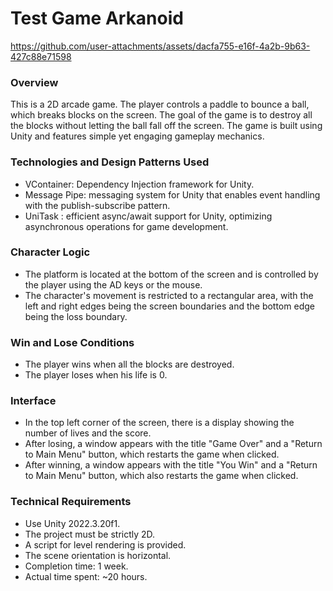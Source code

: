 # Test Game Arkanoid

https://github.com/user-attachments/assets/dacfa755-e16f-4a2b-9b63-427c88e71598

### Overview
This is a 2D arcade game. The player controls a paddle to bounce a ball, which breaks blocks on the screen. The goal of the game is to destroy all the blocks without letting the ball fall off the screen. The game is built using Unity and features simple yet engaging gameplay mechanics.

### Technologies and Design Patterns Used
* VContainer: Dependency Injection framework for Unity.
* Message Pipe: messaging system for Unity that enables event handling with the publish-subscribe pattern.
* UniTask : efficient async/await support for Unity, optimizing asynchronous operations for game development.

### Character Logic
* The platform is located at the bottom of the screen and is controlled by the player using the AD keys or the mouse.
* The character's movement is restricted to a rectangular area, with the left and right edges being the screen boundaries and the bottom edge being the loss boundary.

### Win and Lose Conditions
* The player wins when all the blocks are destroyed.
* The player loses when his life is 0.

### Interface
* In the top left corner of the screen, there is a display showing the number of lives and the score.
* After losing, a window appears with the title "Game Over" and a "Return to Main Menu" button, which restarts the game when clicked.
* After winning, a window appears with the title "You Win" and a "Return to Main Menu" button, which also restarts the game when clicked.

### Technical Requirements
* Use Unity 2022.3.20f1.
* The project must be strictly 2D.
* A script for level rendering is provided.
* The scene orientation is horizontal.
* Completion time: 1 week.
* Actual time spent: ~20 hours.
